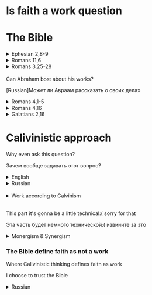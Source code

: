 # Is faith a work question

# The Bible

<details>
<summary>Ephesian 2,8-9</summary>

Question: What actually saves? How to get that gift? 
Is faith in the same category as works?

Вопрос: Что на самом деле спасает? Как получить этот дар? 
Находится ли вера в одной категории с делами?


[English](https://www.biblegateway.com/passage/?search=Ephesians+2%3A8-9&version=KJV)  
[English with context](https://www.biblegateway.com/passage/?search=Ephesians+2%3A5-11&version=KJV)

[Russian](https://www.biblegateway.com/passage/?search=Ephesians+2%3A8-9&version=RUSV)   
[Russian with context](https://www.biblegateway.com/passage/?search=Ephesians+2%3A5-11&version=RUSV)

[Polish](https://www.biblegateway.com/passage/?search=Ephesians+2%3A8-9&version=UBG)    
[Polish with context](https://www.biblegateway.com/passage/?search=Ephesians+2%3A5-11&version=UBG)

<details>

<summary>My response</summary>

#### Important note! 

Salvation is a gift, not faith. We get this gift by faith. Can anyone force you to accept a gift?

[Russian]Спасение - это дар, а не вера. Мы получаем этот дар по вере. Может ли кто-нибудь заставить вас принять дар?

</details>

</details>


<details>
<summary>Romans 11,6</summary>

Question: How does grace and works mix? Are thay seens as the same category? 

Вопрос: Как сочетаются благодать и дела? Рассматриваются ли они как одна и та же категория?

[English](https://www.biblegateway.com/passage/?search=Romans+11%3A6&version=KJV)  
[English with context](https://www.biblegateway.com/passage/?search=Romans+11%3A3-9&version=KJV)

[Russian](https://www.biblegateway.com/passage/?search=Romans+11%3A6&version=RUSV)   
[Russian with context](https://www.biblegateway.com/passage/?search=Romans+11%3A3-9&version=RUSV)

[Polish](https://www.biblegateway.com/passage/?search=Romans+11%3A6&version=UBG)    
[Polish with context](https://www.biblegateway.com/passage/?search=Romans+11%3A3-9&version=UBG)

<details>

<summary>My response</summary>

#### Important note
Notice that faith and works are 2 different categories that can't be in no way mixed

[Russian] Обратите внимание, что вера и дела - это две разные категории, которые ни в коем случае нельзя смешивать.

</details>

</details>



<details>
<summary>Romans 3,25-28</summary>

[English](https://www.biblegateway.com/passage/?search=Romans+3%3A25-28&version=KJV)  
[English with context](https://www.biblegateway.com/passage/?search=Romans+3%3A20-31&version=KJV)

[Russian](https://www.biblegateway.com/passage/?search=Romans+3%3A25-28&version=RUSV)   
[Russian with context](https://www.biblegateway.com/passage/?search=Romans+3%3A20-31&version=RUSV)

[Polish](https://www.biblegateway.com/passage/?search=Romans+3%3A25-28&version=UBG)    
[Polish with context](https://www.biblegateway.com/passage/?search=Romans+3%3A20-31&version=UBG)

</details>

<br>
Can Abraham bost about his works?

[Russian]Может ли Авраам рассказать о своих делах

<details>
<summary>Romans 4,1-5</summary>

[English](https://www.biblegateway.com/passage/?search=Romans+4%3A1-5&version=KJV)  

[Russian](https://www.biblegateway.com/passage/?search=Romans+4%3A1-5&version=RUSV)   

[Polish](https://www.biblegateway.com/passage/?search=Romans+4%3A1-5&version=UBG)    

</details>


<details>
<summary>Romans 4,16</summary>

Read carefully, what's the interaction between faith and grace?
<details>
<summary>My conclusions</summary>


[English] Faith establish grace, faith is a base for grace

[Russian] Вера создает благодать, вера является основой для благодати

</details>

[English](https://www.biblegateway.com/passage/?search=Romans+4%3A16&version=KJV)  

[Russian](https://www.biblegateway.com/passage/?search=Romans+4%3A16&version=RUSV)  

[Polish](https://www.biblegateway.com/passage/?search=Romans+4%3A16&version=UBG)    

</details>


<details>
<summary>Galatians 2,16</summary>

[English](https://www.biblegateway.com/passage/?search=Galatians+2%3A16&version=KJV)  
[English with context](https://www.biblegateway.com/passage/?search=Galatians+2%3A14-18&version=KJV)

[Russian](https://www.biblegateway.com/passage/?search=Galatians+2%3A16&version=RUSV)   
[Russian with context](https://www.biblegateway.com/passage/?search=Galatians+2%3A14-18&version=RUSV)

[Polish](https://www.biblegateway.com/passage/?search=Galatians+2%3A16&version=UBG)    
[Polish with context](https://www.biblegateway.com/passage/?search=Galatians+2%3A14-18&version=UBG)k quest

</details>

# Calivinistic approach

Why even ask this question?

Зачем вообще задавать этот вопрос?

<details>
<summary>English</summary>

Canvinist point of view considers that faith is a gift(as the outcome of regeneration, gift given by holy spirit)
[Link](https://www.ligonier.org/learn/qas/is-faith-a-work) 
Where the Bible defines faith as base for salvation and act of free will

</details>

<details>
<summary>Russian</summary>
Канвинистская точка зрения считает, что вера - это дар (как результат возрождения, дар, данный святым духом)
[ссылка](https://www.ligonier.org/learn/qas/is-faith-a-work) 
Где Библия определяет веру как основу для спасения и акт свободной воли
</details>

<br>

<details>
<summary>Work according to Calvinism</summary>
<br>

    Calvinist point of view teaches if I on my own Believe
    (I've made that choice) that Jesus Christe shed His 
    Precious on the Cross of Calvary for me(and for 
    everybody else, without exceptions) and then 
    resurrected, and I see myself as a sinner needing a 
    savior and I trust in him(I put my faith in him), that 
    would be considered work.


<details>
<summary>Russian</summary>

    Кальвинистская точка зрения учит, что если я сам верю 
    (я сделал этот выбор) в то, что Иисус Христос пролил 
    за меня (и за всех остальных без исключения) Свою 
    драгоценность на Голгофском кресте, а затем воскрес, и 
    я вижу себя грешником, нуждающимся в Спасителе, и 
    доверяю Ему (я возлагаю на Него свою веру), то это будет считаться работой.
</details>

</details>

<br>

This part it's gonna be a little technical:( sorry for that

Эта часть будет немного технической:( извините за это

<details>
<summary>Monergism & Synergism</summary>

<br>

#### Definition

<details>
<summary>English</summary>

![Monergism and Synergism](images/monergism-vs-sinergism.png)
</details>

<details>
<summary>Russian</summary>

    Доктрина оправдания только верой обсуждалась во время 
    Реформации на более глубоком уровне монергического 
    возрождения. Этот технический термин необходимо 
    объяснить. Монергизм происходит от сочетания приставки 
    и корня. Приставка mono часто используется в 
    английском языке для обозначения того, что является 
    единственным или одиноким. Корень roo происходит от 
    глагола to work. Корень monorgy пришел в наш язык для 
    обозначения единицы работы или энергии. Когда мы 
    соединяем приставку и корень, получается monergy или 
    monergism.

    Монергизм означает, что что-то действует само по себе 
    или работает в одиночку как единственная активная 
    сторона. Монергизм противоположен синергизму. 
    Синергизм имеет общий корень с монергизмом, но у него 
    другая приставка. Приставка syn происходит от 
    греческого слова, означающего "с". Синергизм - это 
    совместное предприятие, совместная работа двух или более сторон.
</details>

<details>
<summary>Short version</summary>

    Long story short: Monergism (only one party does all 
    of the work)
    Synergism two partis participate

    [Russian]
    Краткая история: монергизм (только одна партия 
    выполняет всю работу)
    Синергизм - участвуют две стороны


Calvinists say that if you believed(you made a choice) -> you did some work(look above how scripture defines faith as distinct from work)

[Russian] Кальвинисты говорят, что если вы поверили (сделали выбор) -> вы совершили какую-то работу (посмотрите выше, как Писание определяет веру в отличие от работы)
</details>


</details>



### The Bible define faith as not a work

Where Calivinistic thinking defines faith as work

I choose to trust the Bible  

<details>
<summary>Russian</summary>

Библия определяет веру как не работу

Каливинистическое мышление определяет веру как работу.

Я предпочитаю доверять Библии

</details>
